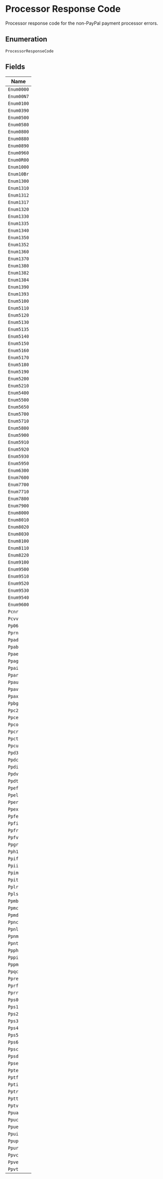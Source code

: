 
# Processor Response Code

Processor response code for the non-PayPal payment processor errors.

## Enumeration

`ProcessorResponseCode`

## Fields

| Name |
|  --- |
| `Enum0000` |
| `Enum00N7` |
| `Enum0100` |
| `Enum0390` |
| `Enum0500` |
| `Enum0580` |
| `Enum0800` |
| `Enum0880` |
| `Enum0890` |
| `Enum0960` |
| `Enum0R00` |
| `Enum1000` |
| `Enum10Br` |
| `Enum1300` |
| `Enum1310` |
| `Enum1312` |
| `Enum1317` |
| `Enum1320` |
| `Enum1330` |
| `Enum1335` |
| `Enum1340` |
| `Enum1350` |
| `Enum1352` |
| `Enum1360` |
| `Enum1370` |
| `Enum1380` |
| `Enum1382` |
| `Enum1384` |
| `Enum1390` |
| `Enum1393` |
| `Enum5100` |
| `Enum5110` |
| `Enum5120` |
| `Enum5130` |
| `Enum5135` |
| `Enum5140` |
| `Enum5150` |
| `Enum5160` |
| `Enum5170` |
| `Enum5180` |
| `Enum5190` |
| `Enum5200` |
| `Enum5210` |
| `Enum5400` |
| `Enum5500` |
| `Enum5650` |
| `Enum5700` |
| `Enum5710` |
| `Enum5800` |
| `Enum5900` |
| `Enum5910` |
| `Enum5920` |
| `Enum5930` |
| `Enum5950` |
| `Enum6300` |
| `Enum7600` |
| `Enum7700` |
| `Enum7710` |
| `Enum7800` |
| `Enum7900` |
| `Enum8000` |
| `Enum8010` |
| `Enum8020` |
| `Enum8030` |
| `Enum8100` |
| `Enum8110` |
| `Enum8220` |
| `Enum9100` |
| `Enum9500` |
| `Enum9510` |
| `Enum9520` |
| `Enum9530` |
| `Enum9540` |
| `Enum9600` |
| `Pcnr` |
| `Pcvv` |
| `Pp06` |
| `Pprn` |
| `Ppad` |
| `Ppab` |
| `Ppae` |
| `Ppag` |
| `Ppai` |
| `Ppar` |
| `Ppau` |
| `Ppav` |
| `Ppax` |
| `Ppbg` |
| `Ppc2` |
| `Ppce` |
| `Ppco` |
| `Ppcr` |
| `Ppct` |
| `Ppcu` |
| `Ppd3` |
| `Ppdc` |
| `Ppdi` |
| `Ppdv` |
| `Ppdt` |
| `Ppef` |
| `Ppel` |
| `Pper` |
| `Ppex` |
| `Ppfe` |
| `Ppfi` |
| `Ppfr` |
| `Ppfv` |
| `Ppgr` |
| `Pph1` |
| `Ppif` |
| `Ppii` |
| `Ppim` |
| `Ppit` |
| `Pplr` |
| `Ppls` |
| `Ppmb` |
| `Ppmc` |
| `Ppmd` |
| `Ppnc` |
| `Ppnl` |
| `Ppnm` |
| `Ppnt` |
| `Ppph` |
| `Pppi` |
| `Pppm` |
| `Ppqc` |
| `Ppre` |
| `Pprf` |
| `Pprr` |
| `Pps0` |
| `Pps1` |
| `Pps2` |
| `Pps3` |
| `Pps4` |
| `Pps5` |
| `Pps6` |
| `Ppsc` |
| `Ppsd` |
| `Ppse` |
| `Ppte` |
| `Pptf` |
| `Ppti` |
| `Pptr` |
| `Pptt` |
| `Pptv` |
| `Ppua` |
| `Ppuc` |
| `Ppue` |
| `Ppui` |
| `Ppup` |
| `Ppur` |
| `Ppvc` |
| `Ppve` |
| `Ppvt` |

